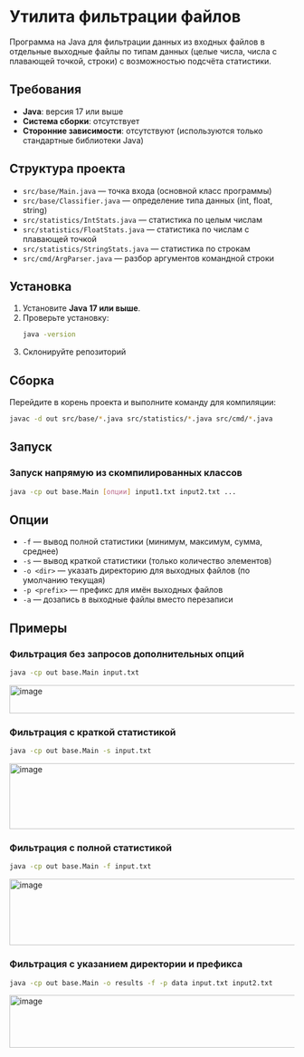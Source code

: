 # Утилита фильтрации файлов

Программа на Java для фильтрации данных из входных файлов в отдельные выходные файлы по типам данных (целые числа, числа с плавающей точкой, строки) с возможностью подсчёта статистики.

## Требования
- **Java**: версия 17 или выше  
- **Система сборки**: отсутствует   
- **Сторонние зависимости**: отсутствуют (используются только стандартные библиотеки Java)

## Структура проекта
- `src/base/Main.java` — точка входа (основной класс программы)  
- `src/base/Classifier.java` — определение типа данных (int, float, string)  
- `src/statistics/IntStats.java` — статистика по целым числам  
- `src/statistics/FloatStats.java` — статистика по числам с плавающей точкой  
- `src/statistics/StringStats.java` — статистика по строкам  
- `src/cmd/ArgParser.java` — разбор аргументов командной строки  

## Установка
1. Установите **Java 17 или выше**.
2. Проверьте установку:
   ```bash
   java -version
   ```
3. Склонируйте репозиторий
   
## Сборка
Перейдите в корень проекта и выполните команду для компиляции:  
```bash
javac -d out src/base/*.java src/statistics/*.java src/cmd/*.java
```

## Запуск
### Запуск напрямую из скомпилированных классов
```bash
java -cp out base.Main [опции] input1.txt input2.txt ...
```

## Опции
- `-f` — вывод полной статистики (минимум, максимум, сумма, среднее)  
- `-s` — вывод краткой статистики (только количество элементов)  
- `-o <dir>` — указать директорию для выходных файлов (по умолчанию текущая)  
- `-p <prefix>` — префикс для имён выходных файлов  
- `-a` — дозапись в выходные файлы вместо перезаписи  

## Примеры
### Фильтрация без запросов дополнительных опций 
```bash
java -cp out base.Main input.txt
```
<img width="828" height="50" alt="image" src="https://github.com/user-attachments/assets/431e914e-0d5f-48a6-9fd7-505a067d951f" />

### Фильтрация с краткой статистикой
```bash
java -cp out base.Main -s input.txt
```
<img width="853" height="116" alt="image" src="https://github.com/user-attachments/assets/87caf833-b0ba-4e34-8db2-8b760ed6baa2" />

### Фильтрация с полной статистикой
```bash
java -cp out base.Main -f input.txt
```
<img width="948" height="117" alt="image" src="https://github.com/user-attachments/assets/fa3f095b-4c1f-4985-b487-7483348cfcbd" />

### Фильтрация с указанием директории и префикса
```bash
java -cp out base.Main -o results -f -p data input.txt input2.txt
```
<img width="1196" height="93" alt="image" src="https://github.com/user-attachments/assets/bc1e80b0-0296-4add-b2ba-ed9c9946b94d" />


